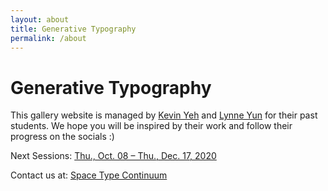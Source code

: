 ```yaml
---
layout: about
title: Generative Typography
permalink: /about
---
```


# Generative Typography

This gallery website is managed by [Kevin Yeh](https://kyeh.me) and [Lynne Yun](https://lynneyun.com) for their past students. We hope you will be inspired by their work and follow their progress on the socials :)

Next Sessions: [Thu., Oct. 08 – Thu., Dec. 17, 2020](http://coopertype.org/event/generative_type_fall2020)

Contact us at: [Space Type Continuum](http://spacetypecontinuum.com/)
